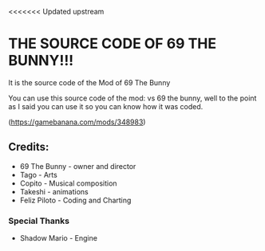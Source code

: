 <<<<<<< Updated upstream
# THE SOURCE CODE OF 69 THE BUNNY!!!
 It is the source code of the Mod of 69 The Bunny

You can use this source code of the mod: vs 69 the bunny, well to the point as I said you can use it so you can know how it was coded.

(https://gamebanana.com/mods/348983)

## Credits:
* 69 The Bunny - owner and director
* Tago - Arts
* Copito - Musical composition
* Takeshi - animations
* Feliz Piloto - Coding and Charting

### Special Thanks
* Shadow Mario - Engine
